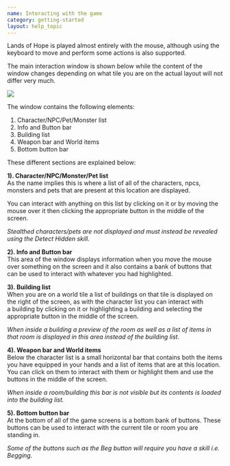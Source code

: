 ```yaml
---
name: Interacting with the game
category: getting-started
layout: help_topic
---
```

Lands of Hope is played almost entirely with the mouse, although using the keyboard to move and perform some actions is also supported.

The main interaction window is shown below while the content of the window changes depending on what tile you are on the actual layout will not differ very much.

![](https://lohcdn.com/images/innerwindow.jpg)

The window contains the following elements:

1.  Character/NPC/Pet/Monster list
2.  Info and Button bar
3.  Building list
4.  Weapon bar and World items
5.  Bottom button bar

These different sections are explained below:

**1). Character/NPC/Monster/Pet list**  
As the name implies this is where a list of all of the characters, npcs, monsters and pets that are present at this location are displayed.

You can interact with anything on this list by clicking on it or by moving the mouse over it then clicking the appropriate button in the middle of the screen.

_Stealthed characters/pets are not displayed and must instead be revealed using the Detect Hidden skill._

**2). Info and Button bar**  
This area of the window displays information when you move the mouse over something on the screen and it also contains a bank of buttons that can be used to interact with whatever you had highlighted.

**3). Building list**  
When you are on a world tile a list of buildings on that tile is displayed on the right of the screen, as with the character list you can interact with a building by clicking on it or highlighting a building and selecting the appropriate button in the middle of the screen.

_When inside a building a preview of the room as well as a list of items in that room is displayed in this area instead of the building list._

**4). Weapon bar and World items**  
Below the character list is a small horizontal bar that contains both the items you have equipped in your hands and a list of items that are at this location. You can click on them to interact with them or highlight them and use the buttons in the middle of the screen.

_When inside a room/building this bar is not visible but its contents is loaded into the building list._

**5). Bottom button bar**  
At the bottom of all of the game screens is a bottom bank of buttons. These buttons can be used to interact with the current tile or room you are standing in.

_Some of the buttons such as the Beg button will require you have a skill i.e. Begging._